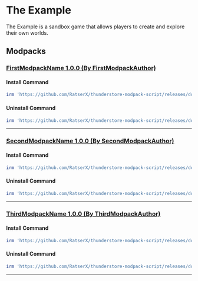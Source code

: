 # The Example

The Example is a sandbox game that allows players to create and explore their own worlds.

## Modpacks

### [FirstModpackName 1.0.0 (By FirstModpackAuthor)](https://example/)

#### Install Command

````ps1
irm 'https://github.com/RatserX/thunderstore-modpack-script/releases/download/r14439772496/Example-FirstModpackAuthor-FirstModpackName-Install.ps1' | iex
```` 

#### Uninstall Command

````ps1
irm 'https://github.com/RatserX/thunderstore-modpack-script/releases/download/r14439772496/Example-FirstModpackAuthor-FirstModpackName-Uninstall.ps1' | iex
```` 

---

### [SecondModpackName 1.0.0 (By SecondModpackAuthor)](https://example/)

#### Install Command

````ps1
irm 'https://github.com/RatserX/thunderstore-modpack-script/releases/download/r14439772496/Example-SecondModpackAuthor-SecondModpackName-Install.ps1' | iex
```` 

#### Uninstall Command

````ps1
irm 'https://github.com/RatserX/thunderstore-modpack-script/releases/download/r14439772496/Example-SecondModpackAuthor-SecondModpackName-Uninstall.ps1' | iex
```` 

---

### [ThirdModpackName 1.0.0 (By ThirdModpackAuthor)](https://example/)

#### Install Command

````ps1
irm 'https://github.com/RatserX/thunderstore-modpack-script/releases/download/r14439772496/Example-ThirdModpackAuthor-ThirdModpackName-Install.ps1' | iex
```` 

#### Uninstall Command

````ps1
irm 'https://github.com/RatserX/thunderstore-modpack-script/releases/download/r14439772496/Example-ThirdModpackAuthor-ThirdModpackName-Uninstall.ps1' | iex
```` 

---


